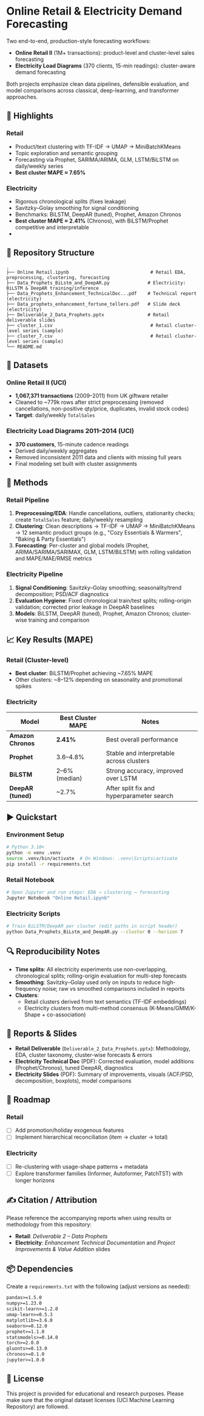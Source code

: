 # Online Retail & Electricity Demand Forecasting

Two end-to-end, production-style forecasting workflows:
- **Online Retail II** (1M+ transactions): product-level and cluster-level sales forecasting
- **Electricity Load Diagrams** (370 clients, 15-min readings): cluster-aware demand forecasting

Both projects emphasize clean data pipelines, defensible evaluation, and model comparisons across classical, deep-learning, and transformer approaches.

## 🚀 Highlights

### Retail
- Product/text clustering with TF-IDF → UMAP → MiniBatchKMeans
- Topic exploration and semantic grouping
- Forecasting via Prophet, SARIMA/ARIMA, GLM, LSTM/BiLSTM on daily/weekly series
- **Best cluster MAPE ≈ 7.65%**

### Electricity
- Rigorous chronological splits (fixes leakage)
- Savitzky–Golay smoothing for signal conditioning
- Benchmarks: BiLSTM, DeepAR (tuned), Prophet, Amazon Chronos
- **Best cluster MAPE ≈ 2.41%** (Chronos), with BiLSTM/Prophet competitive and interpretable
- 
## 📂 Repository Structure

```
.
├── Online Retail.ipynb                              # Retail EDA, preprocessing, clustering, forecasting
├── Data_Prophets_BiLstm_and_DeepAR.py              # Electricity: BiLSTM & DeepAR training/inference
├── Data_Prophets_Enhancement_TechnicalDoc...pdf    # Technical report (electricity)
├── Data_prophets_enhancement_fortune_tellers.pdf   # Slide deck (electricity)
├── Deliverable_2_Data_Prophets.pptx                # Retail deliverable slides
├── cluster_1.csv                                    # Retail cluster-level series (sample)
├── cluster_7.csv                                    # Retail cluster-level series (sample)
└── README.md
```

## 🧱 Datasets

### Online Retail II (UCI)
- **1,067,371 transactions** (2009–2011) from UK giftware retailer
- Cleaned to ~779k rows after strict preprocessing (removed cancellations, non-positive qty/price, duplicates, invalid stock codes)
- **Target**: daily/weekly `TotalSales`

### Electricity Load Diagrams 2011–2014 (UCI)
- **370 customers**, 15-minute cadence readings
- Derived daily/weekly aggregates
- Removed inconsistent 2011 data and clients with missing full years
- Final modeling set built with cluster assignments

## 🔧 Methods

### Retail Pipeline
1. **Preprocessing/EDA**: Handle cancellations, outliers, stationarity checks; create `TotalSales` feature; daily/weekly resampling
2. **Clustering**: Clean descriptions → TF-IDF → UMAP → MiniBatchKMeans → 12 semantic product groups (e.g., "Cozy Essentials & Warmers", "Baking & Party Essentials")
3. **Forecasting**: Per-cluster and global models (Prophet, ARIMA/SARIMA/SARIMAX, GLM, LSTM/BiLSTM) with rolling validation and MAPE/MAE/RMSE metrics

### Electricity Pipeline
1. **Signal Conditioning**: Savitzky–Golay smoothing; seasonality/trend decomposition; PSD/ACF diagnostics
2. **Evaluation Hygiene**: Fixed chronological train/test splits; rolling-origin validation; corrected prior leakage in DeepAR baselines
3. **Models**: BiLSTM, DeepAR (tuned), Prophet, Amazon Chronos; cluster-wise training and comparison

## 📈 Key Results (MAPE)

### Retail (Cluster-level)
- **Best cluster**: BiLSTM/Prophet achieving ~7.65% MAPE
- Other clusters: ~8–12% depending on seasonality and promotional spikes

### Electricity
| Model | Best Cluster MAPE | Notes |
|-------|-------------------|-------|
| **Amazon Chronos** | **2.41%** | Best overall performance |
| **Prophet** | 3.6–4.8% | Stable and interpretable across clusters |
| **BiLSTM** | 2–6% (median) | Strong accuracy, improved over LSTM |
| **DeepAR (tuned)** | ~2.7% | After split fix and hyperparameter search |

## ▶️ Quickstart

### Environment Setup

```bash
# Python 3.10+
python -m venv .venv
source .venv/bin/activate  # On Windows: .venv\Scripts\activate
pip install -r requirements.txt
```

### Retail Notebook

```bash
# Open Jupyter and run steps: EDA → clustering → forecasting
Jupyter Notebook "Online Retail.ipynb"
```

### Electricity Scripts

```bash
# Train BiLSTM/DeepAR per cluster (edit paths in script header)
python Data_Prophets_BiLstm_and_DeepAR.py --cluster 0 --horizon 7
```

## 🔍 Reproducibility Notes

- **Time splits**: All electricity experiments use non-overlapping, chronological splits; rolling-origin evaluation for multi-step forecasts
- **Smoothing**: Savitzky–Golay used only on inputs to reduce high-frequency noise; raw vs smoothed comparisons included in reports
- **Clusters**: 
  - Retail clusters derived from text semantics (TF-IDF embeddings)
  - Electricity clusters from multi-method consensus (K-Means/GMM/K-Shape + co-association)

## 📜 Reports & Slides

- **Retail Deliverable** (`Deliverable_2_Data_Prophets.pptx`): Methodology, EDA, cluster taxonomy, cluster-wise forecasts & errors
- **Electricity Technical Doc** (PDF): Corrected evaluation, model additions (Prophet/Chronos), tuned DeepAR, diagnostics
- **Electricity Slides** (PDF): Summary of improvements, visuals (ACF/PSD, decomposition, boxplots), model comparisons

## 📌 Roadmap

### Retail
- [ ] Add promotion/holiday exogenous features
- [ ] Implement hierarchical reconciliation (item → cluster → total)

### Electricity
- [ ] Re-clustering with usage-shape patterns + metadata
- [ ] Explore transformer families (Informer, Autoformer, PatchTST) with longer horizons

## ✍️ Citation / Attribution

Please reference the accompanying reports when using results or methodology from this repository:

- **Retail**: *Deliverable 2 – Data Prophets*
- **Electricity**: *Enhancement Technical Documentation* and *Project Improvements & Value Addition* slides

## 📦 Dependencies

Create a `requirements.txt` with the following (adjust versions as needed):

```txt
pandas>=1.5.0
numpy>=1.23.0
scikit-learn>=1.2.0
umap-learn>=0.5.3
matplotlib>=3.6.0
seaborn>=0.12.0
prophet>=1.1.0
statsmodels>=0.14.0
torch>=2.0.0
gluonts>=0.13.0
chronos>=0.1.0
jupyter>=1.0.0
```

## 📄 License

This project is provided for educational and research purposes. Please make sure that the original dataset licenses (UCI Machine Learning Repository) are followed.
